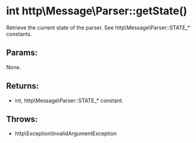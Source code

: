 # int http\Message\Parser::getState()

Retrieve the current state of the parser.
See http\Message\Parser::STATE_* constants.

## Params:

None.

## Returns:

* int, http\Message\Parser::STATE_* constant.

## Throws:

* http\Exception\InvalidArgumentException
